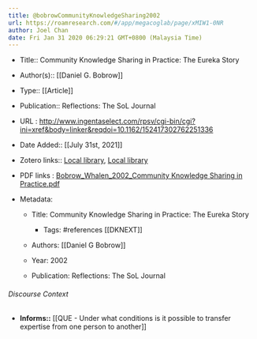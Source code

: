 ```yaml
---
title: @bobrowCommunityKnowledgeSharing2002
url: https://roamresearch.com/#/app/megacoglab/page/xMIW1-0NR
author: Joel Chan
date: Fri Jan 31 2020 06:29:21 GMT+0800 (Malaysia Time)
---
```


- Title:: Community Knowledge Sharing in Practice: The Eureka Story
- Author(s):: [[Daniel G. Bobrow]]
- Type:: [[Article]]
- Publication:: Reflections: The SoL Journal
- URL : http://www.ingentaselect.com/rpsv/cgi-bin/cgi?ini=xref&body=linker&reqdoi=10.1162/152417302762251336
- Date Added:: [[July 31st, 2021]]
- Zotero links:: [Local library](zotero://select/groups/2451508/items/9R7VXT3Y), [Local library](https://www.zotero.org/groups/2451508/items/9R7VXT3Y)
- PDF links : [Bobrow_Whalen_2002_Community Knowledge Sharing in Practice.pdf](zotero://open-pdf/groups/2451508/items/PKMCVLG3)
- Metadata:

    - Title: Community Knowledge Sharing in Practice: The Eureka Story

        - Tags: #references [[DKNEXT]]

    - Authors: [[Daniel G Bobrow]]

    - Year: 2002

    - Publication: Reflections: The SoL Journal

###### Discourse Context

- **Informs::** [[QUE - Under what conditions is it possible to transfer expertise from one person to another]]
